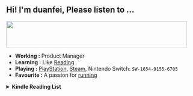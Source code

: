 ## Hi! I'm duanfei, Please listen to ...
<a href="https://github.com/akellbl4/spotify-badge">
   <img src="https://spotify-badge-fa5rr2u5w-shaonianche.vercel.app/api/now-playing.svg" width="480" height="70">
</a>
<br>

- **Working :** Product Manager
- **Learning :** Like [Reading](https://www.douban.com/people/137566058/)
- **Playing :** [PlayStation](http://psnine.com/psnid/axmiao), [Steam](https://steamcommunity.com/id/duanf/), Nintendo Switch: `SW-1654-9155-6705`
- **Favourite :** A passion for [running](https://run.duanfei.org/)

<!--START_SECTION:my_kindle-->
<details> <summary> <strong> Kindle Reading List </strong> </summary> <br> 

 | ID | Title | Authors | Date | 
 | ---- | ---- | ---- | ---- |
| 1 | [](https://www.amazon.com/dp/B0888SDY9Y) |  | 2022-06-21 |
| 2 | [](https://www.amazon.com/dp/B01HPYNBXG) |  | 2022-06-06 |

<!--END_SECTION:my_kindle-->
